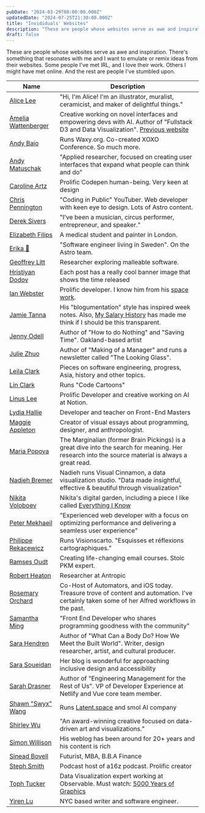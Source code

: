 ```yaml
---
pubDate: "2024-03-29T08:00:00.000Z"
updatedDate: "2024-07-25T21:30:00.000Z"
title: "Invididuals' Websites"
description: "These are people whose websites serve as awe and inspiration. There’s something that resonates with me and I want to emulate or remix ideas from their websites. Some people I’ve met IRL, and I love their work. Others I might have met online. And the rest are people I’ve stumbled upon."
draft: false
---
```


These are people whose websites serve as awe and inspiration. There's something
that resonates with me and I want to emulate or remix ideas from their websites.
Some people I've met IRL, and I love their work. Others I might have met online.
And the rest are people I've stumbled upon.

| Name                                                 | Description                                                                                                                                                               |
| ---------------------------------------------------- | ------------------------------------------------------------------------------------------------------------------------------------------------------------------------- |
| [Alice Lee](https://www.byalicelee.com/)             | "Hi, I'm Alice! I'm an illustrator, muralist, ceramicist, and maker of delightful things."                                                                                |
| [Amelia Wattenberger](https://wattenberger.com/)     | Creative working on novel interfaces and empowering devs with AI. Author of "Fullstack D3 and Data Visualization". [Previous website](https://2019.wattenberger.com/blog) |
| [Andy Baio](https://waxy.org/)                       | Runs Waxy.org. Co-created XOXO Conference. So much more.                                                                                                                  |
| [Andy Matuschak](https://andymatuschak.org/)         | "Applied researcher, focused on creating user interfaces that expand what people can think and do"                                                                        |
| [Caroline Artz](https://car.oline.codes/)            | Prolific Codepen human-being. Very keen at design                                                                                                                         |
| [Chris Pennington](https://chrispennington.blog/)    | "Coding in Public" YouTuber. Web developer with keen eye to design. Lots of Astro content.                                                                                |
| [Derek Sivers](https://sive.rs/)                     | "I’ve been a musician, circus performer, entrepreneur, and speaker."                                                                                                      |
| [Elizabeth Filips](https://www.elizabethfilips.com/) | A medical student and painter in London.                                                                                                                                  |
| [Erika 💐](https://erika.florist/)                   | "Software engineer living in Sweden". On the Astro team.                                                                                                                  |
| [Geoffrey Litt](https://www.geoffreylitt.com/)       | Researcher exploring malleable software.                                                                                                                                  |
| [Hristiyan Dodov](https://dodov.dev/)                | Each post has a really cool banner image that shows the time released                                                                                                     |
| [Ian Webster](https://www.ianww.com/)                | Prolific developer. I know him from his [space work](https://typpo.github.io/spacekit/).                                                                                  |
| [Jamie Tanna](https://www.jvt.me/)                   | His "blogumentation" style has inspired week notes. Also, [My Salary History](https://www.jvt.me/salary/) has made me think if I should be this transparent.              |
| [Jenny Odell](https://www.jennyodell.com/)           | Author of "How to do Nothing" and "Saving Time". Oakland-based artist                                                                                                     |
| [Julie Zhuo](https://www.juliezhuo.com/)             | Author of "Making of a Manager" and runs a newsletter called "The Looking Glass".                                                                                         |
| [Leila Clark](https://www.approachwithalacrity.com/) | Pieces on software engineering, progress, Asia, history and other topics.                                                                                                 |
| [Lin Clark](https://code-cartoons.com/)              | Runs "Code Cartoons"                                                                                                                                                      |
| [Linus Lee](https://thesephist.com/)                 | Prolific Developer and creative working on AI at Notion.                                                                                                                  |
| [Lydia Hallie](https://www.lydiahallie.com/)         | Developer and teacher on Front-End Masters                                                                                                                                |
| [Maggie Appleton](https://maggieappleton.com)        | Creator of visual essays about programming, designer, and anthropologist.                                                                                                 |
| [Maria Popova](https://www.themarginalian.org/)      | The Marginalian (former Brain Pickings) is a great dive into the search for meaning. Her research into the source material is always a great read.                        |
| [Nadieh Bremer](https://www.visualcinnamon.com/)     | Nadieh runs Visual Cinnamon, a data visualization studio. "Data made insightful, effective & beautiful through visualization"                                             |
| [Nikita Voloboev](https://nikiv.dev/)                | Nikita's digital garden, including a piece I like called [Everything I Know](https://wiki.nikiv.dev/sharing/everything-I-know)                                            |
| [Peter Mekhaeil](https://www.petermekhaeil.com/)     | "Experienced web developer with a focus on optimizing performance and delivering a seamless user experience"                                                              |
| [Philippe Rekacewicz](https://www.visionscarto.net/) | Runs Visionscarto. "Esquisses et réflexions cartographiques."                                                                                                             |
| [Ramses Oudt](https://ramses.blog/)                  | Creating life-changing email courses. Stoic PKM expert.                                                                                                                   |
| [Robert Heaton](https://robertheaton.com/)           | Researcher at Antropic                                                                                                                                                    |
| [Rosemary Orchard](https://rosemaryorchard.com/)     | Co-Host of Automators, and iOS today. Treasure trove of content and automation. I've certainly taken some of her Alfred workflows in the past.                            |
| [Samantha Ming](https://www.samanthaming.com/)       | "Front End Developer who shares programming goodness with the community"                                                                                                  |
| [Sara Hendren](https://sarahendren.com/)             | Author of "What Can a Body Do? How We Meet the Built World". Writer, design researcher, artist, and cultural producer.                                                    |
| [Sara Soueidan](https://www.sarasoueidan.com/)       | Her blog is wonderful for approaching inclusive design and accessibility                                                                                                  |
| [Sarah Drasner](https://sarahdrasnerdesign.com/)     | Author of "Engineering Management for the Rest of Us". VP of Developer Experience at Netlify and Vue core team member.                                                    |
| [Shawn "Swyx" Wang](https://www.swyx.io/)            | Runs [Latent.space](https://www.latent.space/) and smol AI company                                                                                                        |
| [Shirley Wu](https://shirleywu.studio/)              | "An award-winning creative focused on data-driven art and visualizations."                                                                                                |
| [Simon Willison](https://simonwillison.net/)         | His weblog has been around for 20+ years and his content is rich                                                                                                          |
| [Sinead Bovell](https://www.sineadbovell.com/)       | Futurist, MBA, B.B.A Finance                                                                                                                                              |
| [Steph Smith](https://stephsmith.io/)                | Podcast host of a16z podcast. Prolific creator                                                                                                                            |
| [Toph Tucker](https://www.tophtucker.com/)           | Data Visualization expert working at Observable. Must watch: [5000 Years of Graphics](https://www.tophtucker.com/classic-research/)                                       |
| [Yiren Lu](https://yirenlu.com/blog)                 | NYC based writer and software engineer.                                                                                                                                   |
